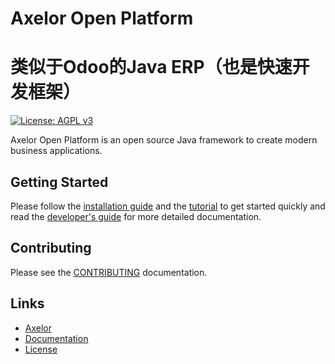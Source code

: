 # Axelor Open Platform

# 类似于Odoo的Java ERP（也是快速开发框架）

[uri_axelor]: https://www.axelor.com
[uri_docs]: https://docs.axelor.com/adk/latest/
[uri_docs_install]: https://docs.axelor.com/adk/latest/getting-started/index.html
[uri_docs_tutorial]: https://docs.axelor.com/adk/latest/tutorial/step1.html
[uri_docs_guide]: https://docs.axelor.com/adk/latest/dev-guide/index.html
[uri_license]: https://www.gnu.org/licenses/agpl-3.0.html
[uri_license_image]: https://img.shields.io/badge/License-AGPL%20v3-blue.svg

[![License: AGPL v3][uri_license_image]][uri_license]

Axelor Open Platform is an open source Java framework to create modern business applications.

## Getting Started

Please follow the [installation guide][uri_docs_install] and
the [tutorial][uri_docs_tutorial] to get started quickly and read the
[developer's guide][uri_docs_guide] for more detailed documentation.

## Contributing

Please see the [CONTRIBUTING](CONTRIBUTING.md) documentation.

## Links

* [Axelor][uri_axelor]
* [Documentation][uri_docs]
* [License][uri_license]

